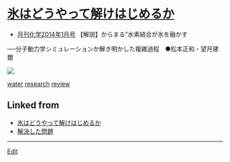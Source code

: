# [氷はどうやって解けはじめるか](氷はどうやって解けはじめるか.md)


* [月刊化学2014年1月号](https://www.kagakudojin.co.jp/book/b147423.html) 【解説】からまる”水素結合が氷を融かす

──分子動力学シミュレーションか解き明かした複雑過程　●松本正和・望月建爾

![](https://www.kagakudojin.co.jp//images/book/147423.jpg)



[water](water.md) [research](research.md) [review](review.md) 
## Linked from

* [氷はどうやって解けはじめるか](氷はどうやって解けはじめるか.md)
* [解決した問題](解決した問題.md)


----
[Edit](https://github.com/vitroid/vitroid.github.io/edit/master/MD/氷はどうやって解けはじめるか.md)
